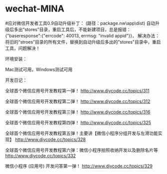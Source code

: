 # wechat-MINA

#应对微信开发者工具0.9自动升级补丁：
(路径：package.nw\app\dist)
自动升级后多出“stores”目录，重启工具后，不能新建项目，总是报错：{"baseresponse":{"errcode": 40013, errmsg: "invalid appid"}}，
解决办法：将旧的“stroes”目录的所有文件，替换到自动升级后多出的"stores"目录中，重启工具，问题解决！

环境安装：

Mac测试可用，Windows测试可用

开发日记：

全球首个微信应用号开发教程第一弹！
http://www.diycode.cc/topics/311

全球首个微信应用号开发教程第二弹！
http://www.diycode.cc/topics/312

全球首个微信应用号开发教程第三弹！
http://www.diycode.cc/topics/316

全球首个微信应用号开发教程第四弹！
http://www.diycode.cc/topics/325

全球首个微信应用号开发教程第五弹！主要讲【微信小程序分组开发与左滑功能实现】
http://www.diycode.cc/topics/328

全球首个微信应用号开发教程第六弹：微信小程序拍照收纳开发以及删除名片等
http://www.diycode.cc/topics/332

微信小程序 (应用号) 开发问答第一弹！
http://www.diycode.cc/topics/329

